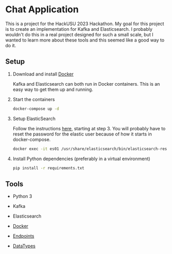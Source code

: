 # Chat Application

This is a project for the HackUSU 2023 Hackathon. My goal for this project is to create an
implementation for Kafka and Elasticsearch. I probably wouldn't do this in a real project designed
for such a small scale, but I wanted to learn more about these tools and this seemed like a good
way to do it.

## Setup

1. Download and install [Docker](https://www.docker.com/products/docker-desktop/)

    Kafka and Elasticsearch can both run in Docker containers. This is an easy way to get them up and running.

2. Start the containers

    ```bash
    docker-compose up -d
    ```

3. Setup ElasticSearch

    Follow the instructions [here](https://www.elastic.co/guide/en/elasticsearch/reference/current/docker.html),
    starting at step 3. You will probably have to reset the password for the elastic user because of
    how it starts in docker-compose.

    ```bash
    docker exec -it es01 /usr/share/elasticsearch/bin/elasticsearch-reset-password -u elastic
    ```

4. Install Python dependencies (preferably in a virtual environment)

    ```bash
    pip install -r requirements.txt
    ```

## Tools

- Python 3

- Kafka

- Elasticsearch

- [Docker](https://www.docker.com/products/docker-desktop/)

- [Endpoints](https://github.com/Jaymon/testdata)

- [DataTypes](https://github.com/jaymon/datatypes)
